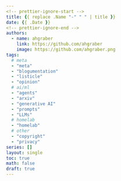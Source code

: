 ```yaml
---
<!-- prettier-ignore-start -->
title: {{ replace .Name "-" " " | title }}
date: {{ .Date }}
<!-- prettier-ignore-end -->
authors:
  - name: ahgraber
    link: https://github.com/ahgraber
    image: https://github.com/ahgraber.png
tags:
  # meta
  - "meta"
  - "blogumentation"
  - "listicle"
  - "opinion"
  # ai/ml
  - "agents"
  - "arxiv"
  - "generative AI"
  - "prompts"
  - "LLMs"
  # homelab
  - "homelab"
  # other
  - "copyright"
  - "privacy"
series: []
layout: single
toc: true
math: false
draft: true
---
```


